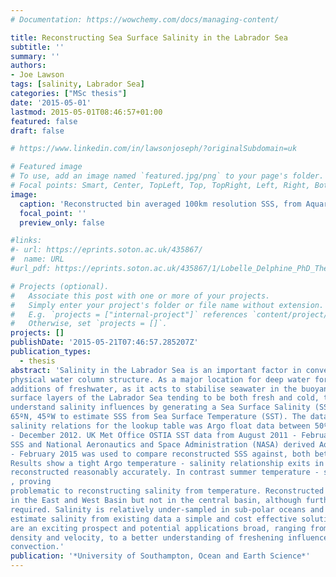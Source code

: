 ```yaml
---
# Documentation: https://wowchemy.com/docs/managing-content/

title: Reconstructing Sea Surface Salinity in the Labrador Sea
subtitle: ''
summary: ''
authors:
- Joe Lawson
tags: [salinity, Labrador Sea]
categories: ["MSc thesis"]
date: '2015-05-01'
lastmod: 2015-05-01T08:46:57+01:00
featured: false
draft: false

# https://www.linkedin.com/in/lawsonjoseph/?originalSubdomain=uk

# Featured image
# To use, add an image named `featured.jpg/png` to your page's folder.
# Focal points: Smart, Center, TopLeft, Top, TopRight, Left, Right, BottomLeft, Bottom, BottomRight.
image:
  caption: 'Reconstructed bin averaged 100km resolution SSS, from Aquarius, Argo and SST.'
  focal_point: ''
  preview_only: false

#links:
#- url: https://eprints.soton.ac.uk/435867/
#  name: URL
#url_pdf: https://eprints.soton.ac.uk/435867/1/Lobelle_Delphine_PhD_Thesis.pdf

# Projects (optional).
#   Associate this post with one or more of your projects.
#   Simply enter your project's folder or file name without extension.
#   E.g. `projects = ["internal-project"]` references `content/project/deep-learning/index.md`.
#   Otherwise, set `projects = []`.
projects: []
publishDate: '2015-05-21T07:46:57.285207Z'
publication_types: 
  - thesis
abstract: 'Salinity in the Labrador Sea is an important factor in convection and deep water formation as it dominates
physical water column structure. As a major location for deep water formation the Labrador Sea is sensitive to
additions of freshwater, as it acts to stabilise seawater in the buoyancy budget (Solomon et al, 2007). Based on
surface layers of the Labrador Sea tending to be both fresh and cold, the motivation for this study was to
understand salinity influences by generating a Sea Surface Salinity (SSS) lookup table between 50ºN, 65ºW –
65ºN, 45ºW to estimate SSS from Sea Surface Temperature (SST). The data used to construct temperature -
salinity relations for the lookup table was Argo float data between 50ºN, 65ºW – 65ºN, 45ºW from January 2002
- December 2012. UK Met Office OSTIA SST data from August 2011 - February 2015 was used to reconstruct
SSS and National Aeronautics and Space Administration (NASA) derived Aquarius SSS data from August 2011
- February 2015 was used to compare reconstructed SSS against, both between 50ºN, 65ºW – 65ºN, 45ºW.
Results show a tight Argo temperature - salinity relationship exits in winter months, allowing SSS to be
reconstructed reasonably accurately. In contrast summer temperature - salinity relations ‘breakdown’
, proving
problematic to reconstructing salinity from temperature. Reconstructed SSS correlates reasonably with Aquarius
in the East and West Basin but not in the central basin, although further analysis and research is undoubtedly
required. Salinity is relatively under-sampled in sub-polar oceans and low in resolution, making the ability of
estimate salinity from existing data a simple and cost effective solution. The possibilities of such a look up table
are an exciting prospect and potential applications broad, ranging from vertical reconstruction of salinity,
density and velocity, to a better understanding of freshening influences on the AMOC and identification of deep
convection.'
publication: '*University of Southampton, Ocean and Earth Science*'
---
```

